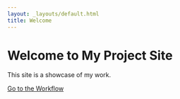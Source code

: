 ```yaml
---
layout: _layouts/default.html
title: Welcome
---
```

# Welcome to My Project Site
This site is a showcase of my work.

[Go to the Workflow](./FormatConversion.md)
